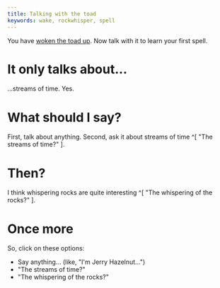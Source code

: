 ```yaml
---
title: Talking with the toad
keywords: wake, rockwhisper, spell
---
```


You have [woken the toad up](010-toad/index.md). Now talk with it to learn your first spell.

# It only talks about...
...streams of time. Yes.

# What should I say?
First, talk about anything. Second, ask it about streams of time ^[ "The streams of time?" ].

# Then?
I think whispering rocks are quite interesting ^[ "The whispering of the rocks?" ].

# Once more
So, click on these options:
   - Say anything... (like, "I'm Jerry Hazelnut...")
   - "The streams of time?"
   - "The whispering of the rocks?"
